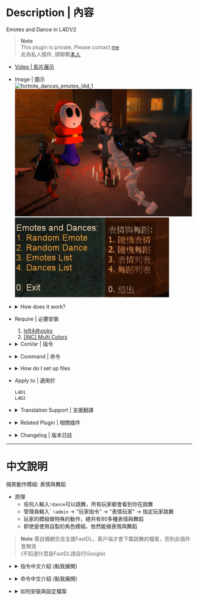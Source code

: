 # Description | 內容
Emotes and Dance in L4D1/2

> __Note__ <br/>
This plugin is private, Please contact [me](https://github.com/fbef0102/Game-Private_Plugin#私人插件列表-private-plugins-list)<br/>
此為私人插件, 請聯繫[本人](https://github.com/fbef0102/Game-Private_Plugin#私人插件列表-private-plugins-list)

* [Video | 影片展示](https://youtu.be/iIDv53oFaJE)

* Image | 圖示
	<br/>![fortnite_dances_emotes_l4d_1](image/fortnite_dances_emotes_l4d_1.gif)
	<br/>![fortnite_dances_emotes_l4d_2](image/fortnite_dances_emotes_l4d_2.jpg)
	<br/>![fortnite_dances_emotes_l4d_3](image/fortnite_dances_emotes_l4d_3.jpg)

* <details><summary>How does it work?</summary>

	* Everyone types ```!dance``` -> Enjoy, everyone can see you dance
	* Admin types ```!admin``` -> Player commands -> "Emote player" -> make player dance
	* You must prepare fastdl, otherwise players can not dance (If you don't know what "FastDL" is, please google it)
</details>

* Require | 必要安裝
	1. [left4dhooks](https://forums.alliedmods.net/showthread.php?t=321696)
	2. [[INC] Multi Colors](https://github.com/fbef0102/L4D1_2-Plugins/releases/tag/Multi-Colors)

* <details><summary>ConVar | 指令</summary>

	* cfg/sourcemod/fortnite_dances_emotes_l4d.cfg
		```php
		// Enable/Disable sounds for emotes/dances. (Needs to restart map)
		fortnite_dances_emotes_l4d_sounds "0"

		// Cooldown for emotes/dances in seconds. -1 or 0 = no cooldown.
		fortnite_dances_emotes_l4d_cooldown "2.0"

		// Sound volume for the emotes/dances. [0.0-1.0]
		fortnite_dances_emotes_l4d_sound_volume "1.0"

		// Players with these flags have access to use emotes menu. (Empty = Everyone, -1: Nobody)
		fortnite_dances_emotes_l4d_flag_emote_menu ""

		// Players with these flags have access to use dances menu. (Empty = Everyone, -1: Nobody)
		fortnite_dances_emotes_l4d_flag_dance_menu ""

		// If 1, Hide weapons when dancing
		fortnite_dances_emotes_l4d_hide_weapons "1"

		// If 1, Hide enemy players when dancing
		fortnite_dances_emotes_l4d_hide_enemies "0"

		// If 1, Teleport back to the exact position when he started to dance. (Some maps need this for teleport triggers)
		fortnite_dances_emotes_l4d_teleportonend "1"

		// Sets the playback speed of the animation. [0.0-1.0]
		fortnite_dances_emotes_l4d_speed "0.80"

		// Player [1=Dance, 2=Emotes, 3=Random] when someone uses kit to heal him. (0=off)
		fortnite_dances_emotes_l4d_heal_dance "3"
		```
</details>

* <details><summary>Command | 命令</summary>
	
	* **Open Dance&Emote Menu**
		```php
		sm_dances
		sm_dance
		```

	* **Adm forces someone to dance, check source code to see Emote ID (Adm required: ADMFLAG_ROOT)**
		```php
		sm_setdances <#userid|name> [Emote ID]
		sm_setdance <#userid|name> [Emote ID]
		```
</details>

* <details><summary>How do I set up files</summary>

	1. Preparation
		* Download all files(addons, materials, models, and sound).
		* Put them in your game server
			* If L4D1, ```Left 4 Dead Dedicated Server\left4dead```
			* If L4D2, ```Left 4 Dead 2 Dedicated Server\left4dead2```
		* Prepare your content-server for FastDL, if you don't know what "FastDL" is, please google it

	2. Setup server to work with downloadable content
		* ConVars in your cfg/server.cfg should be:
			* If you are L4D1
			```php
			sm_cvar sv_allowdownload "1"
			sm_cvar sv_downloadurl "http://your-content-server.com/game/left4dead/"
			```
			* If you are L4D2
			```php
			sm_cvar sv_allowdownload "1"
			sm_cvar sv_downloadurl "http://your-content-server.com/game/left4dead2/"	
			```

	3. Uploading files to server.
		* Upload "models" and "sound" folder to content-server
			* If you are L4D1, ```your-content-server.com/game/left4dead/models/``` and ```your-content-server.com/game/left4dead/sound/```
			* If you are L4D2, ```your-content-server.com/game/left4dead2/models/``` and ```your-content-server.com/game/left4dead2/sound/```
		* Upload "models" and "sound" folder to game server.
			* If you are L4D1, ```Left 4 Dead Dedicated Server\left4dead```
			* If you are L4D2, ```Left 4 Dead 2 Dedicated Server\left4dead2```
		* Upload "models" and "sound" folder to your client's game folder (for test).
			* If you are L4D1, ```left 4 dead\left4dead\models\``` and ```left 4 dead\left4dead\sound\```
			* If you are L4D2, ```Left 4 Dead 2\left4dead2\models\``` and ```Left 4 Dead 2\left4dead2\sound\```

	4. Start the server and test
		* Join survivor and type !dance.
</details>

* Apply to | 適用於
	```
	L4D1
	L4D2
	```

* <details><summary>Translation Support | 支援翻譯</summary>

	```
	English
	繁體中文
	简体中文
	Spanish
	Turkish
	```
</details>

* <details><summary>Related Plugin | 相關插件</summary>

	1. [l4d_MusicMapStart](https://github.com/fbef0102/L4D1_2-Plugins/tree/master/l4d_MusicMapStart):Download and play custom music in game
		* 回合開始播放音樂，使用!music點歌系統，可播放自製的音樂
	2. [map-decals](https://github.com/fbef0102/L4D1_2-Plugins/tree/master/map-decals): Allows admins to place any decals into the map that are defined in the the config and save them permanently for each map
		* 允許管理員將任何塗鴉放置在配置中定義的地圖中，並為每個地圖永久保存它們
</details>

* <details><summary>Changelog | 版本日誌</summary>

	* v1.4h (2024-5-8)
		* Update Translation
		* Update cvars
		* Add api
		* Change plugin name

	* v1.3h (2024-4-1)
		* Update Translation
		* Update cmds
		* Add "Emote player" in admin menu under 'Player commands' category

	* v1.2h (2024-3-25)
		* Fixed camera stuck when player dies

	* v1.1h (2024-3-13)
		* Fixed infected flashight off after dance end
		* Add Gamedata
		* Support readyup

	* v1.0h (2024-3-1)
		* Require left4dhooks
		* Survivor can't dance if is incap, hanging from ledge or get pinned by infected
		* Infected can't dance if is dead, or pinning survivor
		* Update translation

	* v1.5.3 (2023-12-24)
		* Fixed crash in some custom maps

	* v1.5.2 (2023-11-10)
		* Fixed crash when other plugins trying to call "CreateFakeClient"

	* v1.5.1 (2023-10-20)
		* Ghost infected can not dance

	* v1.5.0 (2022-11-14)
		* Player dances when someone uses kit to heal him
		* fix translation error
		* fix file error
		* Compatibility support for SourceMod 1.11. Fixed various warnings.
		* Combine L4D1 and L4D2 required files
		* Add convar to disable dance dounce and stop downloading sound files

	* v1.4.3
		* [Original plugin by Kodua, Franc1sco franug, TheBO$$, Foxhound](https://forums.alliedmods.net/showpost.php?p=2712458&postcount=163)
</details>

- - - -
# 中文說明
搞笑動作模組: 表情與舞蹈

* 原理
	* 任何人輸入```!dance```可以跳舞，所有玩家都會看到你在跳舞
	* 管理員輸入` ```!admin``` -> "玩家指令" -> "表情玩家" -> 指定玩家跳舞
	* 玩家的模組做特殊的動作，總共有80多種表情與舞蹈
	* 即使是使用自製的角色模組，依然能做表情與舞蹈

> __Note__ 需自備網空且支援FastDL，客戶端才會下載跳舞的檔案，否則此插件會無效 
> <br/>(不知道什麼是FastDL請自行Google)

* <details><summary>指令中文介紹 (點我展開)</summary>

	* cfg/sourcemod/fortnite_dances_emotes_l4d.cfg
		```php
		// 0=關閉跳舞音樂, 1=啟動跳舞音樂 (需要重啟地圖才會生效)
		fortnite_dances_emotes_l4d_sounds "1"

		// 再次跳舞的CD時間, -1或0 = 無CD.
		fortnite_dances_emotes_l4d_cooldown "3.0"

		// 跳舞音樂的音量 [數值介於 0.0~1.0] (1.0是最大了)
		fortnite_dances_emotes_l4d_sound_volume "1.0"

		// 擁有這些權限的玩家，才可以使用表情 (留白 = 任何人都能, -1: 無人)
		fortnite_dances_emotes_l4d_flag_emote_menu ""

		// 擁有這些權限的玩家，才可以使用跳舞 (留白 = 任何人都能, -1: 無人)
		fortnite_dances_emotes_l4d_flag_dance_menu ""

		// 為1時，跳舞時隱藏武器
		fortnite_dances_emotes_l4d_hide_weapons "1"

		//為1時，跳舞時隱藏敵人
		fortnite_dances_emotes_l4d_hide_enemies "0"

		// 為1時，跳舞完畢後回到原始的位置
		fortnite_dances_emotes_l4d_teleportonend "0"

		// 跳舞速度 [數值介於 0.0~1.0]
		fortnite_dances_emotes_l4d_speed "0.80"

		// 玩家被治療時，開始跳舞 [1=跳舞, 2=做表情, 3=隨機] (0=關閉這項功能)
		fortnite_dances_emotes_l4d_heal_dance "3"
		```
</details>

* <details><summary>命令中文介紹 (點我展開)</summary>
	
	* **打開跳舞選單**
		```php
		sm_dances
		sm_dance
		```

	* **管理員指定玩家強制跳舞 (權限: ADMFLAG_ROOT)**
		```php
		sm_setdances <#userid|name> [Emote ID]
		sm_setdance <#userid|name> [Emote ID]
		```
</details>

* <details><summary>如何安裝與設定檔案</summary>

	1. 準備清單
		* 下載所有文件（插件和模組檔案與音樂）。
		* 將它們放入遊戲伺服器資料夾中
			* 如果你是 L4D1，```Left 4 Dead Dedicated Server\left4dead```
			* 如果你是 L4D2，```Left 4 Dead 2 Dedicated Server\left4dead2```
		* 準備你的網空並可以支援FastDL, 不知道什麼是FastDL請自行Google
		
	2. 設置伺服器以處理可下載的內容
		* 寫入以下內容到cfg/server.cfg
			* 如果你是 L4D1
			```php
			sm_cvar sv_allowdownload "1"
			sm_cvar sv_downloadurl "http://your-content-server.com/game/left4dead/"
			```
			* 如果你是 L4D2
			```php
			sm_cvar sv_allowdownload "1"
			sm_cvar sv_downloadurl "http://your-content-server.com/game/left4dead2/"	
			```
		
	3. 上傳文件到伺服器。
		* 將"models" 和 "sound"資料夾上傳到網空伺服器
			* 如果你是 L4D1，```your-content-server.com/game/left4dead/models/``` 和 ```your-content-server.com/game/left4dead/sound/```
			* 如果你是 L4D2，```your-content-server.com/game/left4dead2/models/``` 和 ```your-content-server.com/game/left4dead2/sound/```
		* 將"models" 和 "sound"資料夾複製到您的遊戲伺服器資料夾上。
			* 如果你是 L4D1，```Left 4 Dead Dedicated Server\left4dead\models\``` 和 ```Left 4 Dead Dedicated Server\left4dead\sound\```
			* 如果你是 L4D2，```Left 4 Dead 2 Dedicated Server\left4dead2\models\``` 和 ```Left 4 Dead 2 Dedicated Server\left4dead\sound\```
		* 將"models" 和 "sound"資料夾上傳到您的遊戲資料夾（用於測試）。
			* 如果你是 L4D1，```left 4 dead\left4dead\models\``` 和 ```left 4 dead\left4dead\sound\```
			* 如果你是 L4D2，```Left 4 Dead 2\left4dead2\models\``` 和 ```Left 4 Dead 2\left4dead2\sound\```
		
	4. 啟動伺服器並測試
		* 加入倖存者並輸入```!dance```，測試跳舞是否有動作
</details>
